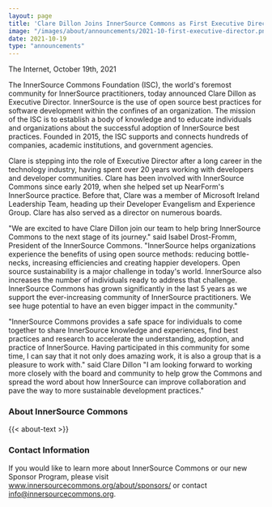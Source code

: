 ```yaml
---
layout: page
title: 'Clare Dillon Joins InnerSource Commons as First Executive Director'
image: "/images/about/announcements/2021-10-first-executive-director.png"
date: 2021-10-19
type: "announcements"
---
```

 
The Internet, October 19th, 2021

The InnerSource Commons Foundation (ISC), the world's foremost community for InnerSource practitioners, today announced Clare Dillon as Executive Director. InnerSource is the use of open source best practices for software development within the confines of an organization. The mission of the ISC is to establish a body of knowledge and to educate individuals and organizations about the successful adoption of InnerSource best practices. Founded in 2015, the ISC supports and connects hundreds of companies, academic institutions, and government agencies.

Clare is stepping into the role of Executive Director after a long career in the technology industry, having spent over 20 years working with developers and developer communities. Clare has been involved with InnerSource Commons since early 2019, when she helped set up NearForm's InnerSource practice. Before that, Clare was a member of Microsoft Ireland Leadership Team, heading up their Developer Evangelism and Experience Group. Clare has also served as a director on numerous boards.

"We are excited to have Clare Dillon join our team to help bring InnerSource Commons to the next stage of its journey." said Isabel Drost-Fromm, President of the InnerSource Commons. "InnerSource helps organizations experience the benefits of using open source methods: reducing bottle-necks, increasing efficiencies and creating happier developers. Open source sustainability is a major challenge in today's world. InnerSource also increases the number of individuals ready to address that challenge. InnerSource Commons has grown significantly in the last 5 years as we support the ever-increasing community of InnerSource practitioners. We see huge potential to have an even bigger impact in the community."

"InnerSource Commons provides a safe space for individuals to come together to share InnerSource knowledge and experiences, find best practices and research to accelerate the understanding, adoption, and practice of InnerSource. Having participated in this community for some time, I can say that it not only does amazing work, it is also a group that is a pleasure to work with." said Clare Dillon "I am looking forward to working more closely with the board and community to help grow the Commons and spread the word about how InnerSource can improve collaboration and pave the way to more sustainable development practices."

### About InnerSource Commons

<p>
{{< about-text >}}
</p>

### Contact Information

If you would like to learn more about InnerSource Commons or our new Sponsor Program, please visit www.innersourcecommons.org/about/sponsors/ or contact info@innersourcecommons.org.

